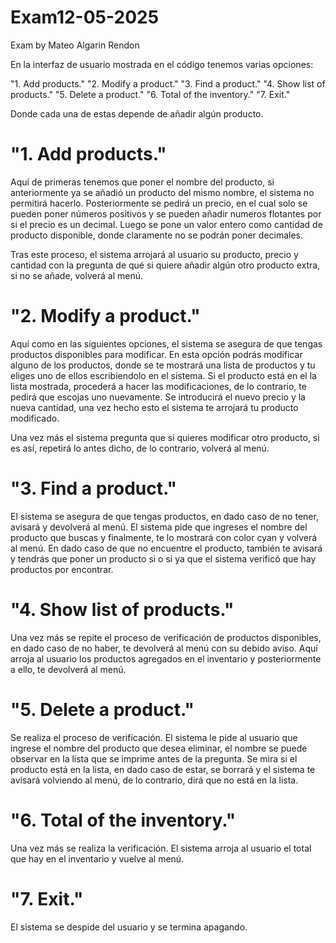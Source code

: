 # Exam12-05-2025
Exam by Mateo Algarin Rendon

En la interfaz de usuario mostrada en el código tenemos varias opciones:

"1. Add products."
"2. Modify a product."
"3. Find a product."
"4. Show list of products."
"5. Delete a product."
"6. Total of the inventory."
"7. Exit."

Donde cada una de estas depende de añadir algún producto.

 # "1. Add products."
 Aquí de primeras tenemos que poner el nombre del producto, si anteriormente ya se añadió un producto del mismo nombre, el sistema no permitirá hacerlo.
 Posteriormente se pedirá un precio, en el cual solo se pueden poner números positivos y se pueden añadir numeros flotantes por si el precio es un decimal.
 Luego se pone un valor entero como cantidad de producto disponible, donde claramente no se podrán poner decimales.

 Tras este proceso, el sistema arrojará al usuario su producto, precio y cantidad con la pregunta de qué si quiere añadir algún otro producto extra, si no se añade, volverá al menú.

 # "2. Modify a product."
 Aquí como en las siguientes opciones, el sistema se asegura de que tengas productos disponibles para modificar.
 En esta opción podrás modificar alguno de los productos, donde se te mostrará una lista de productos y tu eliges uno de ellos escribiendolo en el sistema.
 Si el producto está en el la lista mostrada, procederá a hacer las modificaciones, de lo contrario, te pedirá que escojas uno nuevamente.
 Se introducirá el nuevo precio y la nueva cantidad, una vez hecho esto el sistema te arrojará tu producto modificado.

 Una vez más el sistema pregunta que si quieres modificar otro producto, si es así, repetirá lo antes dicho, de lo contrario, volverá al menú.

# "3. Find a product."
El sistema se asegura de que tengas productos, en dado caso de no tener, avisará y devolverá al menú.
El sistema pide que ingreses el nombre del producto que buscas y finalmente, te lo mostrará con color cyan y volverá al menú.
En dado caso de que no encuentre el producto, también te avisará y tendrás que poner un producto si o si ya que el sistema verificó que hay productos por encontrar.

# "4. Show list of products."
Una vez más se repite el proceso de verificación de productos disponibles, en dado caso de no haber, te devolverá al menú con su debido aviso.
Aquí arroja al usuario los productos agregados en el inventario y posteriormente a ello, te devolverá al menú.

# "5. Delete a product."
Se realiza el proceso de verificación.
El sistema le pide al usuario que ingrese el nombre del producto que desea eliminar, el nombre se puede observar en la lista que se imprime antes de la pregunta.
Se mira si el producto está en la lista, en dado caso de estar, se borrará y el sistema te avisará volviendo al menú, de lo contrario, dirá que no está en la lista.

# "6. Total of the inventory."
Una vez más se realiza la verificación.
El sistema arroja al usuario el total que hay en el inventario y vuelve al menú.

# "7. Exit."
El sistema se despide del usuario y se termina apagando.

 
